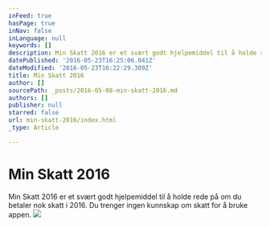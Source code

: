 ```yaml
---
inFeed: true
hasPage: true
inNav: false
inLanguage: null
keywords: []
description: Min Skatt 2016 er et svært godt hjelpemiddel til å holde rede på om du betaler nok skatt i 2016. Du trenger ingen kunnskap om skatt for å bruke appen.
datePublished: '2016-05-23T16:25:06.041Z'
dateModified: '2016-05-23T16:22:29.309Z'
title: Min Skatt 2016
author: []
sourcePath: _posts/2016-05-08-min-skatt-2016.md
authors: []
publisher: null
starred: false
url: min-skatt-2016/index.html
_type: Article

---
```

# Min Skatt 2016

Min Skatt 2016 er et svært godt hjelpemiddel til å holde rede på om du betaler nok skatt i 2016\. Du trenger ingen kunnskap om skatt for å bruke appen.
![](https://s3-us-west-2.amazonaws.com/the-grid-img/p/5ef244c254ca92c954431620d0a00e30936f6fd2.jpg)